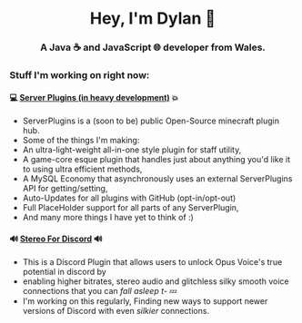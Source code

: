 <h1 align="center">Hey, I'm Dylan 👋</h1>
<h3 align="center">A Java ☕ and JavaScript 🌐 developer from Wales.</h3>

### Stuff I'm working on right now:

#### 💻 [Server Plugins (in heavy development)](https://github.com/DDJThings/ServerCore) 💥
* ServerPlugins is a (soon to be) public Open-Source minecraft plugin hub.
* Some of the things I'm making:
* An ultra-light-weight all-in-one style plugin for staff utility,
* A game-core esque plugin that handles just about anything you'd like it to using ultra efficient methods,
* A MySQL Economy that asynchronously uses an external ServerPlugins API for getting/setting,
* Auto-Updates for all plugins with GitHub (opt-in/opt-out)
* Full PlaceHolder support for all parts of any ServerPlugin,
* And many more things I have yet to think of :)


#### 🔊 [Stereo For Discord](https://github.com/DDJThings/Stereo-for-discord) 🔊
* This is a Discord Plugin that allows users to unlock Opus Voice's true potential in discord by
* enabling higher bitrates, stereo audio and glitchless silky smooth voice connections that you can *fall asleep t-* 💤
* I'm working on this regularly, Finding new ways to support newer versions of Discord with even *silkier* connections.
